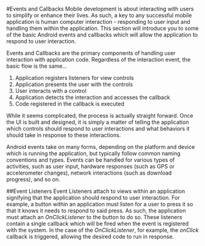 #Events and Callbacks
Mobile development is about interacting with users to simplify or enhance their lives. As such, a key to any successful mobile application is human computer interaction - responding to user input and handling them within the application. This section will introduce you to some of the basic Android events and callbacks which will allow the application to respond to user interaction.

Events and Callbacks are the primary components of handling user interaction with application code. Regardless of the interaction event, the basic flow is the same...

1. Application registers listeners for view controls
2. Application presents the user with the controls
3. User interacts with a control
4. Application detects the interaction and accesses the callback
5. Code registered in the callback is executed

While it seems complicated, the process is actually straight forward. Once the UI is built and designed, it is simply a matter of telling the application which controls should respond to user interactions and what behaviors it should take in response to these interactions.

Android events take on many forms, depending on the platform and device which is running the application, but typically follow common naming conventions and types. Events can be handled for various types of activities, such as user input, hardware responses (such as GPS or accelerometer changes), network interactions (such as download progress), and so on.

##Event Listeners
Event Listeners attach to views within an application signifying that the application should respond to user interaction. For example, a button within an application must listen for a user to press it so that it knows it needs to respond to said press. As such, the application must attach an *OnClickListener* to the button to do so. These listeners contain a single callback which will be fired when the event is registered with the system. In the case of the *OnClickListener*, for example, the *onClick* callback is triggered, allowing the desired code to run in response.

